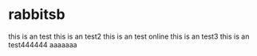 # rabbitsb
this is an test
this is an test2
this is an test online 
this is an test3
this is an test444444
aaaaaaa

